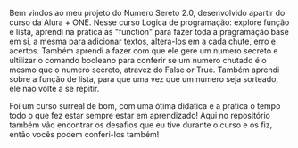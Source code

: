 Bem vindos ao meu projeto do Numero Sereto 2.0, desenvolvido apartir do curso da Alura + ONE.
Nesse curso Logica de programação: explore função e lista, aprendi na pratica as "function" para fazer toda a pragramação base em si,
a mesma para adicionar textos, altera-los em a cada chute, erro e acertos.
Também aprendi a fazer com que ele gere um numero secreto e ultilizar o comando booleano para conferir se um numero chutado é o mesmo que o numero secreto, atravez do False or True.
Também aprendi sobre a função de lista, para que uma vez que um numero seja sorteado, ele nao volte a se repitir.

Foi um curso surreal de bom, com uma ótima didatica e a pratica o tempo todo o que fez estar sempre estar em aprendizado!
Aqui no repositório também vão encontrar os desafios que eu tive durante o curso e os fiz, então vocês podem conferi-los também!
